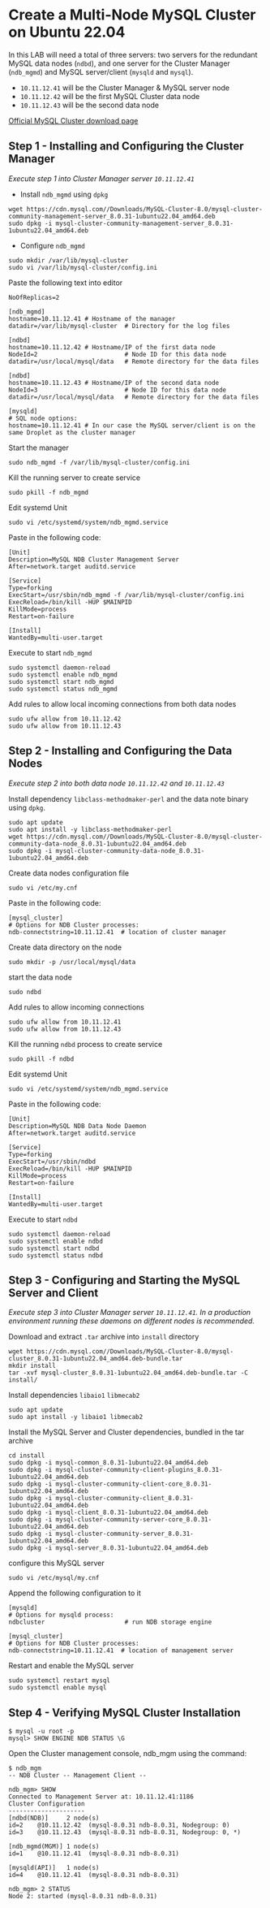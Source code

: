 # Create a Multi-Node MySQL Cluster on Ubuntu 22.04

In this LAB will need a total of three servers: two servers for the redundant MySQL data nodes (`ndbd`), and one server for the Cluster Manager (`ndb_mgmd`) and MySQL server/client (`mysqld` and `mysql`).

- `10.11.12.41` will be the Cluster Manager & MySQL server node
- `10.11.12.42` will be the first MySQL Cluster data node
- `10.11.12.43` will be the second data node

[Official MySQL Cluster download page](https://dev.mysql.com/downloads/cluster/)

## Step 1 - Installing and Configuring the Cluster Manager

_Execute step 1 into Cluster Manager server `10.11.12.41`_

* Install `ndb_mgmd` using `dpkg`
```
wget https://cdn.mysql.com//Downloads/MySQL-Cluster-8.0/mysql-cluster-community-management-server_8.0.31-1ubuntu22.04_amd64.deb
sudo dpkg -i mysql-cluster-community-management-server_8.0.31-1ubuntu22.04_amd64.deb
```
* Configure `ndb_mgmd`
```
sudo mkdir /var/lib/mysql-cluster
sudo vi /var/lib/mysql-cluster/config.ini
```
Paste the following text into editor
```
NoOfReplicas=2

[ndb_mgmd]
hostname=10.11.12.41 # Hostname of the manager
datadir=/var/lib/mysql-cluster  # Directory for the log files

[ndbd]
hostname=10.11.12.42 # Hostname/IP of the first data node
NodeId=2                        # Node ID for this data node
datadir=/usr/local/mysql/data   # Remote directory for the data files

[ndbd]
hostname=10.11.12.43 # Hostname/IP of the second data node
NodeId=3                        # Node ID for this data node
datadir=/usr/local/mysql/data   # Remote directory for the data files

[mysqld]
# SQL node options:
hostname=10.11.12.41 # In our case the MySQL server/client is on the same Droplet as the cluster manager
```
Start the manager
```
sudo ndb_mgmd -f /var/lib/mysql-cluster/config.ini
```
Kill the running server to create service
```
sudo pkill -f ndb_mgmd
```

Edit systemd Unit
```
sudo vi /etc/systemd/system/ndb_mgmd.service
```
Paste in the following code:
```
[Unit]
Description=MySQL NDB Cluster Management Server
After=network.target auditd.service

[Service]
Type=forking
ExecStart=/usr/sbin/ndb_mgmd -f /var/lib/mysql-cluster/config.ini
ExecReload=/bin/kill -HUP $MAINPID
KillMode=process
Restart=on-failure

[Install]
WantedBy=multi-user.target
```
Execute to start `ndb_mgmd`
```
sudo systemctl daemon-reload
sudo systemctl enable ndb_mgmd
sudo systemctl start ndb_mgmd
sudo systemctl status ndb_mgmd
```
Add rules to allow local incoming connections from both data nodes
```
sudo ufw allow from 10.11.12.42
sudo ufw allow from 10.11.12.43
```
## Step 2 - Installing and Configuring the Data Nodes
_Execute step 2 into both data node `10.11.12.42` and `10.11.12.43`_

Install dependency `libclass-methodmaker-perl` and the data note binary using `dpkg`.
```
sudo apt update
sudo apt install -y libclass-methodmaker-perl
wget https://cdn.mysql.com//Downloads/MySQL-Cluster-8.0/mysql-cluster-community-data-node_8.0.31-1ubuntu22.04_amd64.deb
sudo dpkg -i mysql-cluster-community-data-node_8.0.31-1ubuntu22.04_amd64.deb
```
Create data nodes configuration file
```
sudo vi /etc/my.cnf
```
Paste in the following code:
```
[mysql_cluster]
# Options for NDB Cluster processes:
ndb-connectstring=10.11.12.41  # location of cluster manager
```
Create data directory on the node
```
sudo mkdir -p /usr/local/mysql/data
```
start the data node
```
sudo ndbd
```
Add rules to allow incoming connections
```
sudo ufw allow from 10.11.12.41
sudo ufw allow from 10.11.12.43
```
Kill the running `ndbd` process to create service
```
sudo pkill -f ndbd
```

Edit systemd Unit
```
sudo vi /etc/systemd/system/ndb_mgmd.service
```
Paste in the following code:
```
[Unit]
Description=MySQL NDB Data Node Daemon
After=network.target auditd.service

[Service]
Type=forking
ExecStart=/usr/sbin/ndbd
ExecReload=/bin/kill -HUP $MAINPID
KillMode=process
Restart=on-failure

[Install]
WantedBy=multi-user.target
```
Execute to start `ndbd`
```
sudo systemctl daemon-reload
sudo systemctl enable ndbd
sudo systemctl start ndbd
sudo systemctl status ndbd
```

## Step 3 - Configuring and Starting the MySQL Server and Client
_Execute step 3 into Cluster Manager server `10.11.12.41`. In a production environment running these daemons on different nodes is recommended._

Download and extract `.tar` archive into `install` directory
```
wget https://cdn.mysql.com//Downloads/MySQL-Cluster-8.0/mysql-cluster_8.0.31-1ubuntu22.04_amd64.deb-bundle.tar
mkdir install
tar -xvf mysql-cluster_8.0.31-1ubuntu22.04_amd64.deb-bundle.tar -C install/
```
Install dependencies `libaio1` `libmecab2`
```
sudo apt update
sudo apt install -y libaio1 libmecab2
```

Install the MySQL Server and Cluster dependencies, bundled in the tar archive
```
cd install
sudo dpkg -i mysql-common_8.0.31-1ubuntu22.04_amd64.deb
sudo dpkg -i mysql-cluster-community-client-plugins_8.0.31-1ubuntu22.04_amd64.deb
sudo dpkg -i mysql-cluster-community-client-core_8.0.31-1ubuntu22.04_amd64.deb
sudo dpkg -i mysql-cluster-community-client_8.0.31-1ubuntu22.04_amd64.deb
sudo dpkg -i mysql-client_8.0.31-1ubuntu22.04_amd64.deb
sudo dpkg -i mysql-cluster-community-server-core_8.0.31-1ubuntu22.04_amd64.deb
sudo dpkg -i mysql-cluster-community-server_8.0.31-1ubuntu22.04_amd64.deb
sudo dpkg -i mysql-server_8.0.31-1ubuntu22.04_amd64.deb
```
configure this MySQL server 
```
sudo vi /etc/mysql/my.cnf	
```

Append the following configuration to it
```
[mysqld]
# Options for mysqld process:
ndbcluster                      # run NDB storage engine

[mysql_cluster]
# Options for NDB Cluster processes:
ndb-connectstring=10.11.12.41  # location of management server
```
Restart and enable the MySQL server
```
sudo systemctl restart mysql
sudo systemctl enable mysql
```
## Step 4 - Verifying MySQL Cluster Installation
```
$ mysql -u root -p
mysql> SHOW ENGINE NDB STATUS \G
```
Open the Cluster management console, ndb_mgm using the command:
```
$ ndb_mgm
-- NDB Cluster -- Management Client --

ndb_mgm> SHOW
Connected to Management Server at: 10.11.12.41:1186
Cluster Configuration
---------------------
[ndbd(NDB)]     2 node(s)
id=2    @10.11.12.42  (mysql-8.0.31 ndb-8.0.31, Nodegroup: 0)
id=3    @10.11.12.43  (mysql-8.0.31 ndb-8.0.31, Nodegroup: 0, *)

[ndb_mgmd(MGM)] 1 node(s)
id=1    @10.11.12.41  (mysql-8.0.31 ndb-8.0.31)

[mysqld(API)]   1 node(s)
id=4    @10.11.12.41  (mysql-8.0.31 ndb-8.0.31)

ndb_mgm> 2 STATUS
Node 2: started (mysql-8.0.31 ndb-8.0.31)
```
